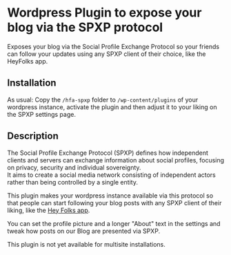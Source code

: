 # Wordpress Plugin to expose your blog via the SPXP protocol

Exposes your blog via the Social Profile Exchange Protocol so your friends can
follow your updates using any SPXP client of their choice, like the HeyFolks app.

## Installation
As usual: Copy the `/hfa-spxp` folder to `/wp-content/plugins` of your wordpress
instance, activate the plugin and then adjust it to your liking on the SPXP
settings page.

## Description
The Social Profile Exchange Protocol (SPXP) defines how independent clients and
servers can exchange information about social profiles, focusing on privacy,
security and individual sovereignty.  
It aims to create a social media network consisting of independent actors rather
than being controlled by a single entity.

This plugin makes your wordpress instance available via this protocol so that
people can start following your blog posts with any SPXP client of their liking,
like the [Hey Folks app](https://HeyFolks.app/).

You can set the profile picture and a longer "About" text in the settings and
tweak how posts on our Blog are presented via SPXP.

This plugin is not yet available for multisite installations.
